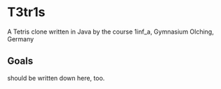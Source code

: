T3tr1s
======
A Tetris clone written in Java by the course 1inf_a, Gymnasium Olching, Germany

Goals
-----
should be written down here, too.